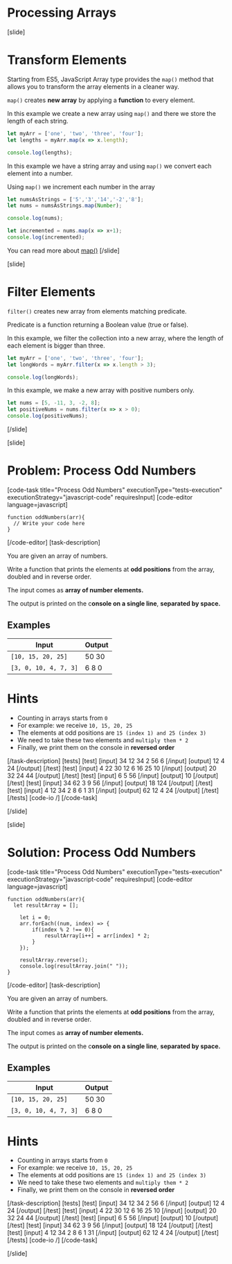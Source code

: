 # Processing Arrays

[slide]

# Transform Elements

Starting from ES5, JavaScript Array type provides the `map()` method that allows you to transform the array elements in a cleaner way.

`map()` creates **new array** by applying a **function** to every element.

In this example we create a new array using `map()` and there we store the length of each string. 

``` js live
let myArr = ['one', 'two', 'three', 'four'];
let lengths = myArr.map(x => x.length);

console.log(lengths);
```

In this example we have a string array and using `map()` we convert each element into a number.

Using `map()` we increment each number in the array

``` js live
let numsAsStrings = ['5','3','14','-2','8'];
let nums = numsAsStrings.map(Number);

console.log(nums);

let incremented = nums.map(x => x+1);
console.log(incremented);
```

You can read more about [map()](https://developer.mozilla.org/en-US/docs/Web/JavaScript/Reference/Global_Objects/Array/map)
[/slide]

[slide]
# Filter Elements

`filter()` creates new array from elements matching predicate.

Predicate is a function returning a Boolean value (true or false).

In this example, we filter the collection into a new array, where the length of each element is bigger than three.

``` js live
let myArr = ['one', 'two', 'three', 'four'];
let longWords = myArr.filter(x => x.length > 3);

console.log(longWords);
```

In this example, we make a new array with positive numbers only. 

``` js live
let nums = [5, -11, 3, -2, 8];
let positiveNums = nums.filter(x => x > 0);
console.log(positiveNums);
```

[/slide]

[slide]
# Problem: Process Odd Numbers
[code-task title="Process Odd Numbers" executionType="tests-execution" executionStrategy="javascript-code" requiresInput]
[code-editor language=javascript]
```
function oddNumbers(arr){
  // Write your code here
}
```
[/code-editor]
[task-description]

You are given an array of numbers.

Write a function that prints the elements at **odd positions** from the array, doubled and in reverse order.

The input comes as **array of number elements.**

The output is printed on the c**onsole on a single line**, **separated by space.**


## Examples
| **Input** | **Output** |
| --- | --- |
|`[10, 15, 20, 25]` | 50 30 |
|`[3, 0, 10, 4, 7, 3]` | 6 8 0 |

# Hints

- Counting in arrays starts from `0`
- For example: we receive `10, 15, 20, 25`
- The elements at odd positions are `15 (index 1) and 25 (index 3)`
- We need to take these two elements and `multiply them * 2`
- Finally, we print them on the console in **reversed order**

[/task-description]
[tests]
[test]
[input]
34
12
34
2
56
6
[/input]
[output]
12 4 24
[/output]
[/test]
[test]
[input]
4
22
30
12
6
16
25
10
[/input]
[output]
20 32 24 44
[/output]
[/test]
[test]
[input]
6
5
56
[/input]
[output]
10
[/output]
[/test]
[test]
[input]
34
62
3
9
56
[/input]
[output]
18 124
[/output]
[/test]
[test]
[input]
4
12
34
2
8
6
1
31
[/input]
[output]
62 12 4 24
[/output]
[/test]
[/tests]
[code-io /]
[/code-task]

[/slide]

[slide]
# Solution: Process Odd Numbers
[code-task title="Process Odd Numbers" executionType="tests-execution" executionStrategy="javascript-code" requiresInput]
[code-editor language=javascript]
```
function oddNumbers(arr){
  let resultArray = [];

    let i = 0;
    arr.forEach((num, index) => {
        if(index % 2 !== 0){
            resultArray[i++] = arr[index] * 2;
        }
    });

    resultArray.reverse();
    console.log(resultArray.join(" "));
}
```
[/code-editor]
[task-description]

You are given an array of numbers.

Write a function that prints the elements at **odd positions** from the array, doubled and in reverse order.

The input comes as **array of number elements.**

The output is printed on the c**onsole on a single line**, **separated by space.**


## Examples
| **Input** | **Output** |
| --- | --- |
|`[10, 15, 20, 25]` | 50 30 |
|`[3, 0, 10, 4, 7, 3]` | 6 8 0 |

# Hints

- Counting in arrays starts from `0`
- For example: we receive `10, 15, 20, 25`
- The elements at odd positions are `15 (index 1) and 25 (index 3)`
- We need to take these two elements and `multiply them * 2`
- Finally, we print them on the console in **reversed order**

[/task-description]
[tests]
[test]
[input]
34
12
34
2
56
6
[/input]
[output]
12 4 24
[/output]
[/test]
[test]
[input]
4
22
30
12
6
16
25
10
[/input]
[output]
20 32 24 44
[/output]
[/test]
[test]
[input]
6
5
56
[/input]
[output]
10
[/output]
[/test]
[test]
[input]
34
62
3
9
56
[/input]
[output]
18 124
[/output]
[/test]
[test]
[input]
4
12
34
2
8
6
1
31
[/input]
[output]
62 12 4 24
[/output]
[/test]
[/tests]
[code-io /]
[/code-task]

[/slide]